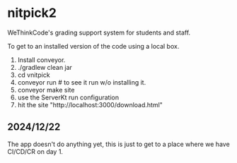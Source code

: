 # nitpick2
WeThinkCode's grading support system for students and staff.

To get to an installed version of the code using a local box.

1. Install conveyor.
2. ./gradlew clean jar
3. cd vnitpick
4. conveyor run # to see it run w/o installing it.
5. conveyor make site
6. use the ServerKt run configuration
7. hit the site "http://localhost:3000/download.html"

2024/12/22
----------
The app doesn't do anything yet, this is just to get to a place where we have CI/CD/CR on day 1.
